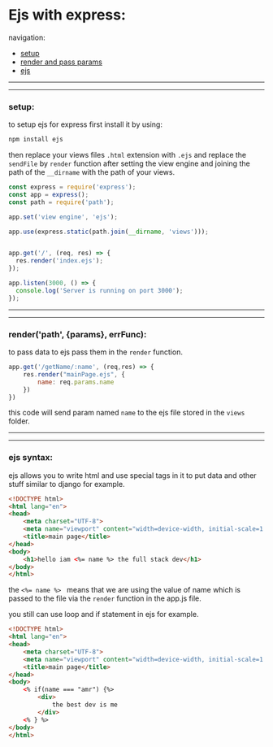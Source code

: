 # Ejs with express:

navigation:

- [setup](#setup)
- [render and pass params](#renderpath-params-errfunc)
- [ejs](#ejs-syntax)

---
---

### setup:

to setup ejs for express first install it by using:

```powershell
npm install ejs
```

then replace your views files `.html` extension with `.ejs` and replace the `sendFile` by `render` function after setting the view engine and joining the path of the `__dirname` with the path of your views.

```javascript
const express = require('express');
const app = express();
const path = require('path');

app.set('view engine', 'ejs');

app.use(express.static(path.join(__dirname, 'views')));


app.get('/', (req, res) => {
  res.render('index.ejs'); 
});

app.listen(3000, () => {
  console.log('Server is running on port 3000');
});
```


---
---


### render('path', {params}, errFunc):

to pass data to ejs pass them in the `render` function.

```javascript
app.get('/getName/:name', (req,res) => {
    res.render("mainPage.ejs", {
        name: req.params.name
    })
})
```

this code will send param named `name` to the ejs file stored in the `views` folder.

---
---

### ejs syntax:

ejs allows you to write html and use special tags in it to put data and other stuff similar to django for example.

```html
<!DOCTYPE html>
<html lang="en">
<head>
    <meta charset="UTF-8">
    <meta name="viewport" content="width=device-width, initial-scale=1.0">
    <title>main page</title>
</head>
<body>
    <h1>hello iam <%= name %> the full stack dev</h1>
</body>
</html>
```

the `<%= name %> ` means that we are using the value of name which is passed to the file via the `render` function in the app.js file.

you still can use loop and if statement in ejs for example.

```html
<!DOCTYPE html>
<html lang="en">
<head>
    <meta charset="UTF-8">
    <meta name="viewport" content="width=device-width, initial-scale=1.0">
    <title>main page</title>
</head>
<body>
    <% if(name === "amr") {%>
        <div>
            the best dev is me
        </div>
    <% } %>
</body>
</html>
```
